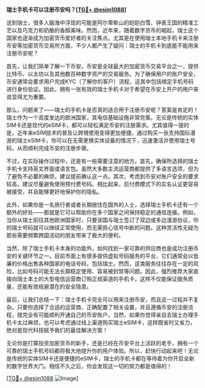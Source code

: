 **瑞士手机卡可以注册币安吗？[[TG💪+ @esim1088](https://t.me/s/esim1088)]**

说到瑞士，很多人脑海中浮现的可能是阿尔卑斯山的皑皑白雪、钟表王国的精准工艺以及巧克力和奶酪的香醇美味。然而，近年来，随着数字货币的崛起，瑞士这个国家也逐渐成为加密货币爱好者的关注焦点。尤其是在使用瑞士本地手机卡来注册币安等加密货币交易所方面，不少人都产生了疑问：瑞士的手机卡到底能不能用来注册币安呢？

首先，让我们简单了解一下币安。币安是全球最大的加密货币交易平台之一，提供比特币、以太坊以及其他数百种数字资产的交易服务。为了确保用户的账户安全，币安通常会要求用户完成KYC（了解你的客户）流程，这其中包括绑定手机号码进行身份验证。因此，拥有一张有效的瑞士手机卡对于希望在币安上开户的用户来说显得尤为重要。

那么，问题来了——瑞士的手机卡是否真的适合用于注册币安呢？答案是肯定的！瑞士作为一个高度发达的欧洲国家，其电信基础设施非常完善。无论是传统的实体SIM卡还是现代的eSIM卡，都可以轻松满足币安的注册需求。尤其值得一提的是，近年来eSIM技术的普及让跨境使用变得更加便捷。通过购买一张支持国际漫游的瑞士eSIM卡，你可以在无需更换实体设备的情况下，迅速激活并使用瑞士号码，从而顺利完成币安的注册步骤。

不过，在实际操作过程中，还是有一些需要注意的地方。首先，确保所选择的瑞士手机卡支持英文界面或语言包。虽然大多数主流运营商都提供了多语言选项，但为了避免不必要的麻烦，建议提前确认这一点。其次，考虑到币安对账户安全的要求较高，建议尽量避免使用预付费号码。相比起来，后付费模式下的实名认证更容易被接受，并且能够更好地保护你的隐私。

此外，如果你是一名旅行者或者长期居住在国外的人士，选择瑞士手机卡还有一个额外的好处——那就是它可以帮助你在多个国家之间保持稳定的通信连接。例如，当你从瑞士前往其他欧洲国家时，只要该国与瑞士签订了双边或多边漫游协议，你的瑞士号码就可以继续正常使用，而无需担心信号中断的问题。这种灵活性无疑为那些需要频繁跨国活动的朋友带来了极大的便利。

当然，除了瑞士手机卡本身的功能外，如何找到一家可靠的供应商也是成功注册币安的关键环节之一。目前市面上有很多提供虚拟号码服务的平台，它们通常会以低廉的价格出售各种国家的电话号码，包括瑞士。然而，这类服务往往存在一定的风险，比如号码可能无法长期稳定使用、容易被封禁等问题。因此，强烈推荐大家直接向瑞士本土的大型电信运营商订购正规渠道的手机卡，这样不仅能保证服务质量，还能有效规避潜在的安全隐患。

最后，让我们总结一下：瑞士手机卡完全可以用来注册币安，而且这一过程并不复杂。只要你选择了合适的运营商、正确配置了相关设置，并且遵循币安的注册流程，就完全有可能顺利开通自己的币安账户。当然，如果你觉得亲自去瑞士办理手机卡太过麻烦，也可以考虑通过线上渠道购买瑞士eSIM卡，这样既省时又省力，绝对是现代科技赋予我们的最佳解决方案！

无论你是打算投资加密货币的新手，还是已经在币安平台上活跃的老手，拥有一个可靠的瑞士手机号码都将极大地提升你的用户体验。所以，赶快行动起来吧！无论是传统的实体SIM卡还是便捷的eSIM卡，瑞士的手机卡都在等待着为你开启全新的数字世界大门。相信不久之后，你会发现这一切的努力都是值得的！

[[TG💪+ @esim1088](https://t.me/s/esim1088) ![Image](https://i.postimg.cc/4NQfJmqS/Snipaste-2025-05-13-00-14-12.png)]